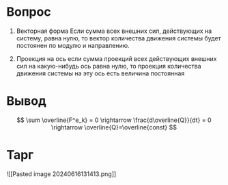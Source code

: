# Вопрос
1. Векторная форма
Если сумма всех внешних сил, действующих на систему, равна нулю, то вектор количества движения системы будет постоянен по модулю и направлению.

2. Проекция на ось 
если сумма проекций всех действующих внешних сил на какую-нибудь ось равна нулю, то проекция количества движения системы на эту ось есть величина постоянная

# Вывод 
$$
\sum \overline{F^e_k} = 0 \rightarrow \frac{d\overline{Q}}{dt} = 0 \rightarrow \overline{Q}=\overline{const}
$$


# Тарг
![[Pasted image 20240616131413.png]]
